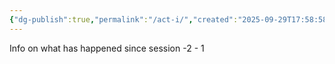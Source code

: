 ```yaml
---
{"dg-publish":true,"permalink":"/act-i/","created":"2025-09-29T17:58:58.551+01:00","updated":"2025-09-29T17:59:08.111+01:00"}
---
```




Info on what has happened since session -2 - 1